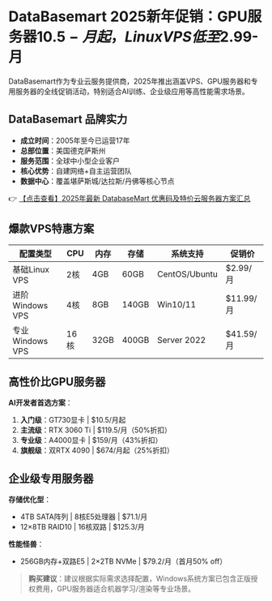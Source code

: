 # DataBasemart 2025新年促销：GPU服务器$10.5-月起，Linux VPS低至$2.99-月

DataBasemart作为专业云服务提供商，2025年推出涵盖VPS、GPU服务器和专用服务器的全线促销活动，特别适合AI训练、企业级应用等高性能需求场景。

## DataBasemart 品牌实力
- **成立时间**：2005年至今已运营17年
- **总部位置**：美国德克萨斯州
- **服务范围**：全球中小型企业客户
- **核心优势**：自建网络+自主运营团队
- **数据中心**：覆盖堪萨斯城/达拉斯/丹佛等核心节点

👉 [【点击查看】2025年最新 DatabaseMart 优惠码及特价云服务器方案汇总](https://bit.ly/DatabaseMart)

## 爆款VPS特惠方案
| 配置类型       | CPU   | 内存 | 存储  | 系统支持      | 促销价  |
|----------------|-------|------|-------|-------------|---------|
| 基础Linux VPS  | 2核   | 4GB  | 60GB  | CentOS/Ubuntu| $2.99/月|
| 进阶Windows VPS| 4核   | 8GB  | 140GB | Win10/11    | $11.99/月|
| 专业Windows VPS| 16核  | 32GB | 400GB | Server 2022 | $41.59/月|

## 高性价比GPU服务器
**AI开发者首选方案**：
1. **入门级**：GT730显卡 | $10.5/月起
2. **主流级**：RTX 3060 Ti | $119.5/月（50%折扣）
3. **专业级**：A4000显卡 | $159/月（43%折扣）
4. **旗舰级**：双RTX 4090 | $674/月起（25%折扣）

## 企业级专用服务器
**存储优化型**：
- 4TB SATA阵列 | 8核E5处理器 | $71.1/月
- 12×8TB RAID10 | 16核双路 | $125.3/月

**性能怪兽**：
- 256GB内存+双路E5 | 2×2TB NVMe | $79.2/月（首月50% off）

> **购买建议**：建议根据实际需求选择配置，Windows系统方案已包含正版授权费用，GPU服务器适合机器学习/渲染等专业场景。